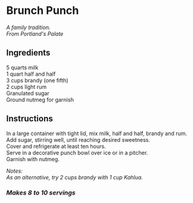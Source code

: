 # Brunch Punch

*A family tradition.*  
*From Portland's Palate*  

## Ingredients
5 quarts milk  
1 quart half and half  
3 cups brandy (one fifth)  
2 cups light rum  
Granulated sugar  
Ground nutmeg for garnish  

## Instructions
In a large container with tight lid, mix milk, half and half, brandy and rum.  
Add sugar, stirring well, until reaching desired sweetness.  
Cover and refrigerate at least ten hours.  
Serve in a decorative punch bowl over ice or in a pitcher.  
Garnish with nutmeg.  

*Notes:*  
*As an alternative, try 2 cups brandy with 1 cup Kahlua.*  

### *Makes 8 to 10 servings*
